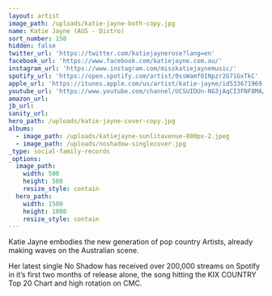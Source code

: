 ```yaml
---
layout: artist
image_path: /uploads/katie-jayne-both-copy.jpg
name: Katie Jayne (AUS - Distro)
sort_number: 150
hidden: false
twitter_url: 'https://twitter.com/katiejaynerose?lang=en'
facebook_url: 'https://www.facebook.com/katiejayne.com.au/'
instagram_url: 'https://www.instagram.com/misskatiejaynemusic/'
spotify_url: 'https://open.spotify.com/artist/0ssWamf0INpzr2G71GxTkC'
apple_url: 'https://itunes.apple.com/us/artist/katie-jayne/id533671969'
youtube_url: 'https://www.youtube.com/channel/UCSUIDUn-NG3jAqCI3FNF8MA/featured?view_as=subscriber'
amazon_url: 
jb_url: 
sanity_url: 
hero_path: /uploads/katie-jayne-cover-copy.jpg
albums:
  - image_path: /uploads/katiejayne-sunlitavenue-800px-2.jpeg
  - image_path: /uploads/noshadow-singlecover.jpg
_type: social-family-records
_options:
  image_path:
    width: 500
    height: 500
    resize_style: contain
  hero_path:
    width: 1500
    height: 1000
    resize_style: contain
---
```


Katie Jayne embodies the new generation of pop country Artists, already making waves on the Australian scene.

Her latest single No Shadow has received over 200,000 streams on Spotify in it’s first two months of release alone, the song hitting the KIX COUNTRY Top 20 Chart and high rotation on CMC.
